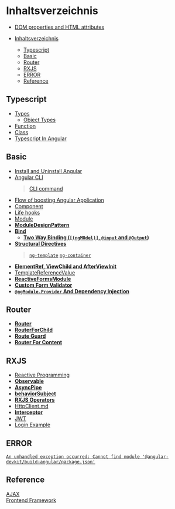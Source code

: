 # Inhaltsverzeichnis
- [DOM properties and HTML attributes](domPropHTMLattr.md) 

- [Inhaltsverzeichnis](#inhaltsverzeichnis)
  - [Typescript](#typescript)
  - [Basic](#basic)
  - [Router](#router)
  - [RXJS](#rxjs)
  - [ERROR](#error)
  - [Reference](#reference)

## Typescript
- [Types](Typescript/Types.md)
  - [Object Types](Typescript/Object%20Types.md)
- [Function](Typescript/Function.md)
- [Class](Typescript/Class.md)
- [Typescript In Angular](Typescript/TypeScriptAndAngular.md)

## Basic
- [Install and Uninstall Angular](Install&UninstallAngular.md)  
- [Angular CLI](AngularCLI.md)  
  > [CLI command](https://blog.poychang.net/note-angular-cli/)    
- [Flow of boosting Angular Application](ApplicationActs.md)  
- [Component](Component.md)  
- [Life hooks](lifeHooks.md)  
- [Module](ngModule.md)  
- **[ModuleDesignPattern](moduleDesignPattern.md)**
- **[Bind](Binding.md)**
  - **[Two Way Binding (`[(ngMOdel)]`, `@input` and `@Output`)](TwoWayBinding.md)**
- **[Structural Directives](Structural%20Directives.md)**  
  > [`ng-template`](ng-template.md)
  > [`ng-container`](ng-container.md)
- **[ElementRef, ViewChild and AfterViewInit](ElementRef_ViewChild_AfterViewInit.md)**
- [TemplateReferenceValue](TemplateReferenceValue.md) 
- **[ReactiveFormsModule](ReactiveFormsModule.md)** 
- **[Custom Form Validator](Validator.md)**
- **[`@ngModule.Provider` And Dependency Injection](Dependency%20Injection.md)**

## Router

- **[Router](Router.md)**   
- **[RouterForChild](RouterForChild.md)**
- **[Route Guard](Route_Guard.md)**  
- **[Router For Content](RouterForContentLoading.md)** 

## RXJS
- [Reactive Programming](ReactiveProgramming.md)   
- **[Observable](Observable.md)**  
- **[AsyncPipe](AsyncPipe.md)**
- **[behaviorSubject](behaviorSubject.md)**
- **[RXJS Operators](RXJS_Operators.md)**
- [HttpClient.md](HttpClient.md)   
- **[Interceptor](Interceptor.md)**  
- [JWT](JWT.md)    
- [Login Example](https://jasonwatmore.com/post/2020/07/18/angular-10-user-registration-and-login-example-tutorial)    

## ERROR 
[`An unhandled exception occurred: Cannot find module '@angular-devkit/build-angular/package.json'`](https://reurl.cc/d270nV)

## Reference
[AJAX](https://wcc723.github.io/development/2020/10/01/about-ajax-2/)   
[Frontend Framework](https://developer.mozilla.org/zh-TW/docs/Learn/Tools_and_testing/Client-side_JavaScript_frameworks/Introduction)   
